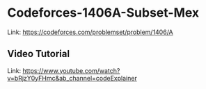 # Codeforces-1406A-Subset-Mex
Link: https://codeforces.com/problemset/problem/1406/A
## Video Tutorial
Link: https://www.youtube.com/watch?v=bRjzY0yFHmc&ab_channel=codeExplainer

